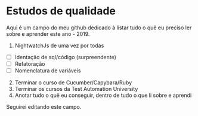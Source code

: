 # Estudos de qualidade

Aqui é um campo do meu github dedicado à listar tudo o quê eu preciso ler sobre e aprender este ano - 2019.

1. NightwatchJs de uma vez por todas
- [ ] Identação de sql/código (surpreendente)
- [ ] Refatoração
- [ ] Nomenclatura de variáveis
2. Terminar o curso de Cucumber/Capybara/Ruby
3. Terminar os cursos da Test Automation University
4. Anotar tudo o quê eu conseguir, dentro de tudo o que li sobre e aprendi
 
 
 Seguirei editando este campo.
